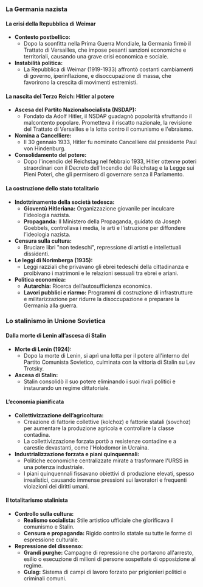 ### La Germania nazista

#### La crisi della Repubblica di Weimar
- **Contesto postbellico:**
  - Dopo la sconfitta nella Prima Guerra Mondiale, la Germania firmò il Trattato di Versailles, che impose pesanti sanzioni economiche e territoriali, causando una grave crisi economica e sociale.
- **Instabilità politica:** 
  - La Repubblica di Weimar (1919-1933) affrontò costanti cambiamenti di governo, iperinflazione, e disoccupazione di massa, che favorirono la crescita di movimenti estremisti.
  
#### La nascita del Terzo Reich: Hitler al potere
- **Ascesa del Partito Nazionalsocialista (NSDAP):**
  - Fondato da Adolf Hitler, il NSDAP guadagnò popolarità sfruttando il malcontento popolare. Prometteva il riscatto nazionale, la revisione del Trattato di Versailles e la lotta contro il comunismo e l'ebraismo.
- **Nomina a Cancelliere:**
  - Il 30 gennaio 1933, Hitler fu nominato Cancelliere dal presidente Paul von Hindenburg. 
- **Consolidamento del potere:**
  - Dopo l'incendio del Reichstag nel febbraio 1933, Hitler ottenne poteri straordinari con il Decreto dell'Incendio del Reichstag e la Legge sui Pieni Poteri, che gli permisero di governare senza il Parlamento.

#### La costruzione dello stato totalitario
- **Indottrinamento della società tedesca:**
  - **Gioventù Hitleriana:** Organizzazione giovanile per inculcare l’ideologia nazista.
  - **Propaganda:** Il Ministero della Propaganda, guidato da Joseph Goebbels, controllava i media, le arti e l’istruzione per diffondere l’ideologia nazista.
- **Censura sulla cultura:** 
  - Bruciare libri "non tedeschi", repressione di artisti e intellettuali dissidenti.
- **Le leggi di Norimberga (1935):**
  - Leggi razziali che privavano gli ebrei tedeschi della cittadinanza e proibivano i matrimoni e le relazioni sessuali tra ebrei e ariani.
- **Politica economica:**
  - **Autarchia:** Ricerca dell’autosufficienza economica.
  - **Lavori pubblici e riarmo:** Programmi di costruzione di infrastrutture e militarizzazione per ridurre la disoccupazione e preparare la Germania alla guerra.

### Lo stalinismo in Unione Sovietica
#### Dalla morte di Lenin all’ascesa di Stalin
- **Morte di Lenin (1924):**
  - Dopo la morte di Lenin, si aprì una lotta per il potere all'interno del Partito Comunista Sovietico, culminata con la vittoria di Stalin su Lev Trotsky.
- **Ascesa di Stalin:**
  - Stalin consolidò il suo potere eliminando i suoi rivali politici e instaurando un regime dittatoriale.

#### L’economia pianificata
- **Collettivizzazione dell’agricoltura:**
  - Creazione di fattorie collettive (kolchoz) e fattorie statali (sovchoz) per aumentare la produzione agricola e controllare la classe contadina.
  - La collettivizzazione forzata portò a resistenze contadine e a carestie devastanti, come l'Holodomor in Ucraina.
- **Industrializzazione forzata e piani quinquennali:**
  - Politiche economiche centralizzate mirate a trasformare l'URSS in una potenza industriale.
  - I piani quinquennali fissavano obiettivi di produzione elevati, spesso irrealistici, causando immense pressioni sui lavoratori e frequenti violazioni dei diritti umani.

#### Il totalitarismo stalinista
- **Controllo sulla cultura:**
  - **Realismo socialista:** Stile artistico ufficiale che glorificava il comunismo e Stalin.
  - **Censura e propaganda:** Rigido controllo statale su tutte le forme di espressione culturale.
- **Repressione del dissenso:**
  - **Grandi purghe:** Campagne di repressione che portarono all'arresto, esilio o esecuzione di milioni di persone sospettate di opposizione al regime.
  - **Gulag:** Sistema di campi di lavoro forzato per prigionieri politici e criminali comuni.